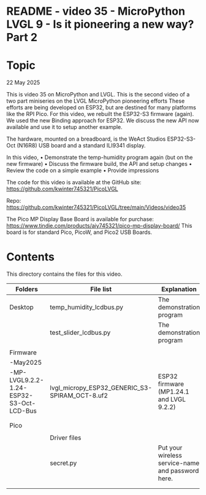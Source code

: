 # README - video 35 - MicroPython LVGL 9 - Is it pioneering a new way? Part 2

# Topic 
22 May 2025

This is video 35 on MicroPython and LVGL. This is the second video of a two part miniseries on the LVGL MicroPython pioneering efforts These efforts are being developed on ESP32, but are destined for many platforms like the RPI Pico.  For this video, we rebuilt the ESP32-S3 firmware (again).  We used the new Binding approach for ESP32. We discuss the new API now available and use it to setup another example.

The hardware, mounted on a breadboard, is the WeAct Studios ESP32-S3-Oct (N16R8) USB board and a standard ILI9341 display.

In this video,
    • Demonstrate the temp-humidity program again (but on the new firmware)
    • Discuss the firmware build, the API and setup changes
    • Review the code on a simple example
    • Provide impressions


The code for this video is available at the GitHub site:
https://github.com/kwinter745321/PicoLVGL

Repo:
https://github.com/kwinter745321/PicoLVGL/tree/main/Videos/video35

The Pico MP Display Base Board is available for purchase:
https://www.tindie.com/products/aiy745321/pico-mp-display-board/
This board is for standard Pico, PicoW, and Pico2 USB Boards.

# Contents
This directory contains the files for this video.  

| Folders | File list | Explanation |
|---------|-----------|-------------|
| Desktop   | temp_humidity_lcdbus.py | The demonstration program  |
|           | test_slider_lcdbus.py        | The demonstration program  |
|           |                      |                            |
| Firmware  |                      |                            |
| -May2025  |                      |                            |
| -MP-LVGL9.2.2-1.24-ESP32-S3-Oct-LCD-Bus          |lvgl_micropy_ESP32_GENERIC_S3-SPIRAM_OCT-8.uf2          |   ESP32 firmware  (MP1.24.1 and LVGL 9.2.2)  |
|           |                      |                                 |
|           |                      |                                 |
| Pico      |                      |                             |
|           |                      |                              |
|           |Driver files          |  |
|           |   secret.py          | Put your wireless service-name and password here.
|           |                      |                                             |
|           |                      |                                                 |

